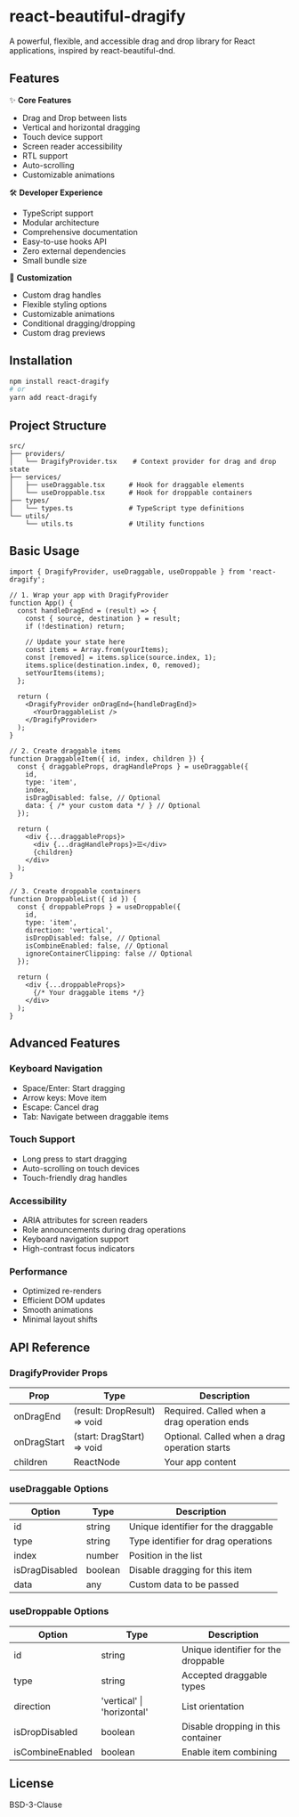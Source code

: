 # react-beautiful-dragify

A powerful, flexible, and accessible drag and drop library for React applications, inspired by react-beautiful-dnd.

## Features

✨ **Core Features**
- Drag and Drop between lists
- Vertical and horizontal dragging
- Touch device support
- Screen reader accessibility
- RTL support
- Auto-scrolling
- Customizable animations

🛠️ **Developer Experience**
- TypeScript support
- Modular architecture
- Comprehensive documentation
- Easy-to-use hooks API
- Zero external dependencies
- Small bundle size

🎨 **Customization**
- Custom drag handles
- Flexible styling options
- Customizable animations
- Conditional dragging/dropping
- Custom drag previews

## Installation

```bash
npm install react-dragify
# or
yarn add react-dragify
```

## Project Structure

```
src/
├── providers/
│   └── DragifyProvider.tsx    # Context provider for drag and drop state
├── services/
│   ├── useDraggable.tsx      # Hook for draggable elements
│   └── useDroppable.tsx      # Hook for droppable containers
├── types/
│   └── types.ts              # TypeScript type definitions
└── utils/
    └── utils.ts              # Utility functions
```

## Basic Usage

```tsx
import { DragifyProvider, useDraggable, useDroppable } from 'react-dragify';

// 1. Wrap your app with DragifyProvider
function App() {
  const handleDragEnd = (result) => {
    const { source, destination } = result;
    if (!destination) return;
    
    // Update your state here
    const items = Array.from(yourItems);
    const [removed] = items.splice(source.index, 1);
    items.splice(destination.index, 0, removed);
    setYourItems(items);
  };

  return (
    <DragifyProvider onDragEnd={handleDragEnd}>
      <YourDraggableList />
    </DragifyProvider>
  );
}

// 2. Create draggable items
function DraggableItem({ id, index, children }) {
  const { draggableProps, dragHandleProps } = useDraggable({
    id,
    type: 'item',
    index,
    isDragDisabled: false, // Optional
    data: { /* your custom data */ } // Optional
  });

  return (
    <div {...draggableProps}>
      <div {...dragHandleProps}>☰</div>
      {children}
    </div>
  );
}

// 3. Create droppable containers
function DroppableList({ id }) {
  const { droppableProps } = useDroppable({
    id,
    type: 'item',
    direction: 'vertical',
    isDropDisabled: false, // Optional
    isCombineEnabled: false, // Optional
    ignoreContainerClipping: false // Optional
  });

  return (
    <div {...droppableProps}>
      {/* Your draggable items */}
    </div>
  );
}
```

## Advanced Features

### Keyboard Navigation
- Space/Enter: Start dragging
- Arrow keys: Move item
- Escape: Cancel drag
- Tab: Navigate between draggable items

### Touch Support
- Long press to start dragging
- Auto-scrolling on touch devices
- Touch-friendly drag handles

### Accessibility
- ARIA attributes for screen readers
- Role announcements during drag operations
- Keyboard navigation support
- High-contrast focus indicators

### Performance
- Optimized re-renders
- Efficient DOM updates
- Smooth animations
- Minimal layout shifts

## API Reference

### DragifyProvider Props
| Prop | Type | Description |
|------|------|-------------|
| onDragEnd | (result: DropResult) => void | Required. Called when a drag operation ends |
| onDragStart | (start: DragStart) => void | Optional. Called when a drag operation starts |
| children | ReactNode | Your app content |

### useDraggable Options
| Option | Type | Description |
|--------|------|-------------|
| id | string | Unique identifier for the draggable |
| type | string | Type identifier for drag operations |
| index | number | Position in the list |
| isDragDisabled | boolean | Disable dragging for this item |
| data | any | Custom data to be passed |

### useDroppable Options
| Option | Type | Description |
|--------|------|-------------|
| id | string | Unique identifier for the droppable |
| type | string | Accepted draggable types |
| direction | 'vertical' \| 'horizontal' | List orientation |
| isDropDisabled | boolean | Disable dropping in this container |
| isCombineEnabled | boolean | Enable item combining |

## License

BSD-3-Clause

